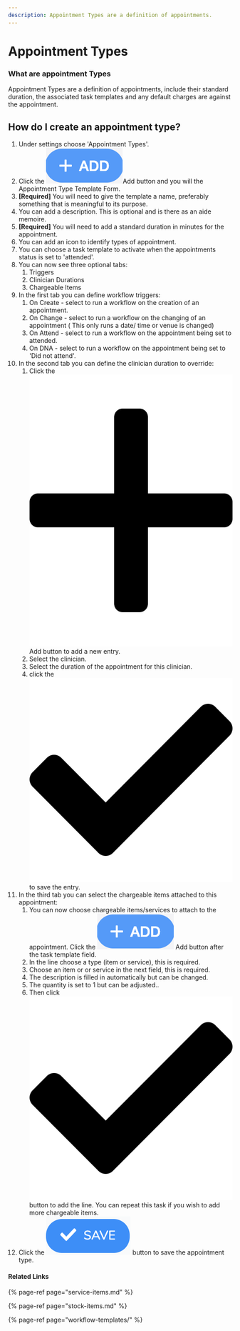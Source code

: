 ```yaml
---
description: Appointment Types are a definition of appointments.
---
```


# Appointment Types

### What are appointment Types

Appointment Types are a definition of appointments, include their standard duration, the associated task templates and any default charges are against the appointment.

## How do I create an appointment type?

1. Under settings choose 'Appointment Types'.
2. Click the ![](../../.gitbook/assets/screenshot-2019-01-23-at-13.22.51.png)Add button and you will the Appointment Type Template Form.
3. **\[Required\]** You will need to give the template a name, preferably something that is meaningful to its purpose.
4. You can add a description. This is optional and is there as an aide memoire.
5. **\[Required\]** You will need to add a standard duration in minutes for the appointment.
6. You can add an icon to identify types of appointment.
7. You can choose a task template to activate when the appointments status is set to 'attended'.
8. You can now see three optional tabs:
   1. Triggers
   2. Clinician Durations
   3. Chargeable Items
9. In the first tab you can define workflow triggers:
   1. On Create - select to run a workflow on the creation of an appointment.
   2. On Change - select to run a workflow on the changing of an appointment \( This only runs a date/ time or venue is changed\)
   3. On Attend - select to run a workflow on the appointment being set to attended.
   4. On DNA - select to run a workflow on the appointment being set to 'Did not attend'.
10. In the second tab you can define the clinician duration to override:
    1. Click the ![](../../.gitbook/assets/plus.svg) Add button to add a new entry.
    2. Select the clinician.
    3. Select the duration of the appointment for this clinician.
    4. click the ![](../../.gitbook/assets/check.svg) to save the entry.
11. In the third tab you can select the chargeable items attached to this appointment:
    1.  You can now choose chargeable items/services to attach to the appointment. Click the ![](../../.gitbook/assets/screenshot-2019-01-23-at-13.22.51.png) Add button after the task template field.
    2. In the line choose a type \(item or service\), this is required.
    3. Choose an item or or service in the next field, this is required.
    4. The description is filled in automatically but can be changed.
    5. The quantity is set to 1 but can be adjusted..
    6. Then click ![](../../.gitbook/assets/check.svg)  button to add the line. You can repeat this task if you wish to add more chargeable items.
12. Click the ![](../../.gitbook/assets/screenshot-2020-01-31-at-10.47.16.png) button to save the appointment type.

#### Related Links <a id="related-links"></a>

{% page-ref page="service-items.md" %}

{% page-ref page="stock-items.md" %}

{% page-ref page="workflow-templates/" %}

